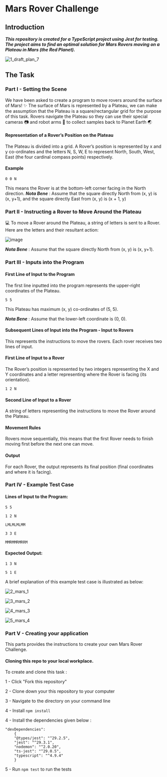# Mars Rover Challenge
## Introduction

***This repository is created for a TypeScript project using Jest for testing. 
The project aims to find an optimal solution for Mars Rovers moving on a Plateau in Mars (the Red Planet).***


![1_draft_plan_7](https://user-images.githubusercontent.com/56931334/212541790-2c15af10-1660-48e3-8cef-214620211474.jpg)


## The Task

### Part I - Setting the Scene 

We have been asked to create a program to move rovers around the surface of Mars! ✨
The surface of Mars is represented by a Plateau, we can make the assumption that the Plateau is a square/rectangular grid for the purpose of this task.
Rovers navigate the Plateau so they can use their special cameras 📷 and robot arms 🦾 to collect samples back to Planet Earth 🌏

#### Representation of a Rover’s Position on the Plateau

The Plateau is divided into a grid. A Rover’s position is represented by x and y co-ordinates and the letters N, S, W, E to represent North, South, West, East (the four cardinal compass points) respectively.

#### Example

```
0 0 N
```

This means the Rover is at the bottom-left corner facing in the North direction.
***Nota Bene*** : Assume that the square directly North from (x, y) is (x, y+1), and the square directly East from (x, y) is (x + 1, y)


### Part II - Instructing a Rover to Move Around the Plateau


💻 To move a Rover around the Plateau, a string of letters is sent to a Rover.
Here are the letters and their resultant action:


![image](https://user-images.githubusercontent.com/56931334/212538828-0030c38a-871f-46b4-ac9f-1d716cf7c3ca.png)

***Nota Bene*** : Assume that the square directly North from (x, y) is (x, y+1).

### Part III - Inputs into the Program

#### First Line of Input to the Program

The first line inputted into the program represents the upper-right coordinates of the Plateau.

```
5 5
```

This Plateau has maximum (x, y) co-ordinates of (5, 5).

***Nota Bene*** : Assume that the lower-left coordinate is (0, 0).

#### Subsequent Lines of Input into the Program - Input to Rovers

This represents the instructions to move the rovers.
Each rover receives two lines of input.

#### First Line of Input to a Rover

The Rover’s position is represented by two integers representing the X and Y coordinates and a letter representing where the Rover is facing (its orientation).

```
1 2 N
```

#### Second Line of Input to a Rover

A string of letters representing the instructions to move the Rover around the Plateau.

#### Movement Rules

Rovers move sequentially, this means that the first Rover needs to finish moving first before the next one can move.

#### Output

For each Rover, the output represents its final position (final coordinates and where it is facing).



### Part IV - Example Test Case

#### Lines of Input to the Program:


```
5 5

1 2 N

LMLMLMLMM

3 3 E

MMRMMRMRRM

```

#### Expected Output:

```
1 3 N

5 1 E
```

A brief explanation of this example test case is illustrated as below:

![2_mars_1](https://user-images.githubusercontent.com/56931334/212539110-c3625ba8-881c-4bbf-a4a3-ce1e0292f8e7.jpg)

![3_mars_2](https://user-images.githubusercontent.com/56931334/212539114-778ad53f-d0ff-4b75-820a-d87424604fb6.jpg)

![4_mars_3](https://user-images.githubusercontent.com/56931334/212539118-143a3262-d99d-4030-9411-b23be24f56bb.jpeg)

![5_mars_4](https://user-images.githubusercontent.com/56931334/212539121-7e9bef46-ff46-4fde-a28d-c16b0c9084ce.jpg)


### Part V - Creating your application

This parts provides the instructions to create your own Mars Rover Challenge.



#### Cloning this repo to your local workplace.

To create and clone this task :

1 - Click "Fork this repository"


2 - Clone down your this repository to your computer

3 - Navigate to the directory on your command line

4 - Install `npm install`

4 - Install the dependencies given below :

```
"devDependencies": 
    {
    "@types/jest": "^29.2.5",
    "jest": "^29.3.1",
    "nodemon": "^2.0.20",
    "ts-jest": "^29.0.5",
    "typescript": "^4.9.4"
    }
```

5 - Run `npm test` to run the tests

